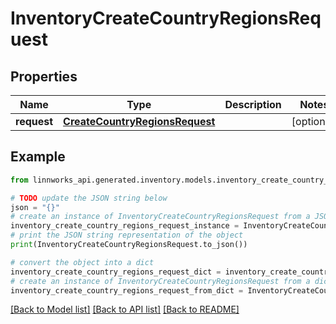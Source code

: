 # InventoryCreateCountryRegionsRequest


## Properties

Name | Type | Description | Notes
------------ | ------------- | ------------- | -------------
**request** | [**CreateCountryRegionsRequest**](CreateCountryRegionsRequest.md) |  | [optional] 

## Example

```python
from linnworks_api.generated.inventory.models.inventory_create_country_regions_request import InventoryCreateCountryRegionsRequest

# TODO update the JSON string below
json = "{}"
# create an instance of InventoryCreateCountryRegionsRequest from a JSON string
inventory_create_country_regions_request_instance = InventoryCreateCountryRegionsRequest.from_json(json)
# print the JSON string representation of the object
print(InventoryCreateCountryRegionsRequest.to_json())

# convert the object into a dict
inventory_create_country_regions_request_dict = inventory_create_country_regions_request_instance.to_dict()
# create an instance of InventoryCreateCountryRegionsRequest from a dict
inventory_create_country_regions_request_from_dict = InventoryCreateCountryRegionsRequest.from_dict(inventory_create_country_regions_request_dict)
```
[[Back to Model list]](../README.md#documentation-for-models) [[Back to API list]](../README.md#documentation-for-api-endpoints) [[Back to README]](../README.md)



